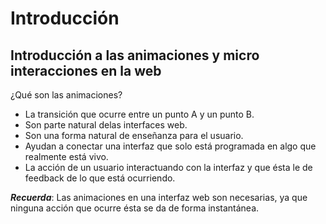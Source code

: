 # Introducción

## Introducción a las animaciones y micro interacciones en la web

¿Qué son las animaciones?
- La transición que ocurre entre un punto A y un punto B.
- Son parte natural delas interfaces web.
- Son una forma natural de enseñanza para el usuario.
- Ayudan a conectar una interfaz que solo está programada en algo que realmente está vivo.
- La acción de un usuario interactuando con la interfaz y que ésta le de feedback de lo que está ocurriendo.

***Recuerda***:
Las animaciones en una interfaz web son necesarias, ya que ninguna acción que ocurre ésta se da de forma instantánea.
